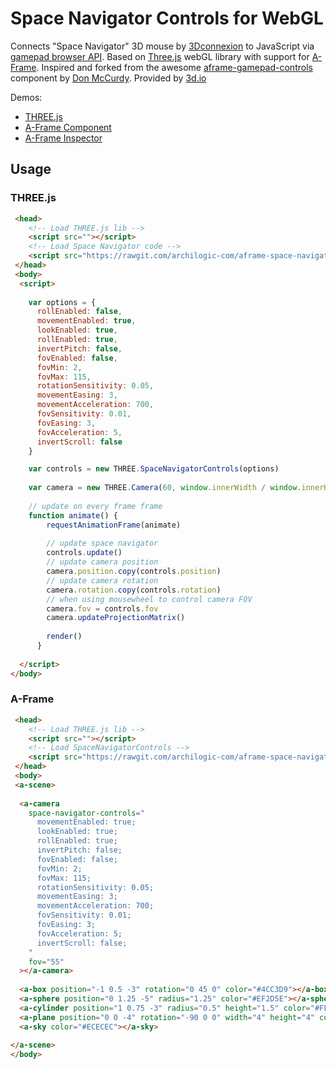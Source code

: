 # Space Navigator Controls for WebGL

Connects "Space Navigator" 3D mouse by [3Dconnexion](https://www.3dconnexion.de/) to JavaScript via [gamepad browser API](https://developer.mozilla.org/en-US/docs/Web/API/Gamepad_API). Based on <a href="https://threejs.org/">Three.js</a> webGL library with support for <a href="https://aframe.io/">A-Frame</a>. Inspired and forked from the awesome [aframe-gamepad-controls](https://github.com/donmccurdy/aframe-gamepad-controls) component by [Don McCurdy](https://github.com/donmccurdy). Provided by [3d.io](https://3d.io)

Demos:
* [THREE.js](https://archilogic-com.github.io/aframe-space-navigator-controls/examples/three.html)
* [A-Frame Component](https://archilogic-com.github.io/aframe-space-navigator-controls/examples/aframe.html)
* [A-Frame Inspector](https://archilogic-com.github.io/aframe-space-navigator-controls/examples/aframe-inspector.html)

## Usage

### THREE.js

````html
 <head>
    <!-- Load THREE.js lib -->
    <script src=""></script>
    <!-- Load Space Navigator code -->
    <script src="https://rawgit.com/archilogic-com/aframe-space-navigator-controls/master/dist/aframe-space-navigator-controls.js"></script>
 </head>
 <body>
  <script>
    
    var options = {
      rollEnabled: false,
      movementEnabled: true,
      lookEnabled: true,
      rollEnabled: true,
      invertPitch: false,
      fovEnabled: false,
      fovMin: 2,
      fovMax: 115,
      rotationSensitivity: 0.05,
      movementEasing: 3,
      movementAcceleration: 700,
      fovSensitivity: 0.01,
      fovEasing: 3,
      fovAcceleration: 5,
      invertScroll: false
    }

    var controls = new THREE.SpaceNavigatorControls(options)
    
    var camera = new THREE.Camera(60, window.innerWidth / window.innerHeight, 1, 1000)
    
    // update on every frame frame
    function animate() {
        requestAnimationFrame(animate)
    
        // update space navigator
        controls.update()
        // update camera position
        camera.position.copy(controls.position)
        // update camera rotation
        camera.rotation.copy(controls.rotation)
        // when using mousewheel to control camera FOV
        camera.fov = controls.fov
        camera.updateProjectionMatrix()
    
        render()
      }
    
  </script> 
</body>
````

### A-Frame

````html
 <head>
    <!-- Load THREE.js lib -->
    <script src=""></script>
    <!-- Load SpaceNavigatorControls -->
    <script src="https://rawgit.com/archilogic-com/aframe-space-navigator-controls/master/dist/aframe-space-navigator-controls.js"></script>
 </head>
 <body>
 <a-scene>
 
  <a-camera
    space-navigator-controls="
      movementEnabled: true;
      lookEnabled: true;
      rollEnabled: true;
      invertPitch: false;
      fovEnabled: false;
      fovMin: 2;
      fovMax: 115;
      rotationSensitivity: 0.05;
      movementEasing: 3;
      movementAcceleration: 700;
      fovSensitivity: 0.01;
      fovEasing: 3;
      fovAcceleration: 5;
      invertScroll: false;
    "
    fov="55"
  ></a-camera>
  
  <a-box position="-1 0.5 -3" rotation="0 45 0" color="#4CC3D9"></a-box>
  <a-sphere position="0 1.25 -5" radius="1.25" color="#EF2D5E"></a-sphere>
  <a-cylinder position="1 0.75 -3" radius="0.5" height="1.5" color="#FFC65D"></a-cylinder>
  <a-plane position="0 0 -4" rotation="-90 0 0" width="4" height="4" color="#7BC8A4"></a-plane>
  <a-sky color="#ECECEC"></a-sky>
    
</a-scene>
</body>
````
